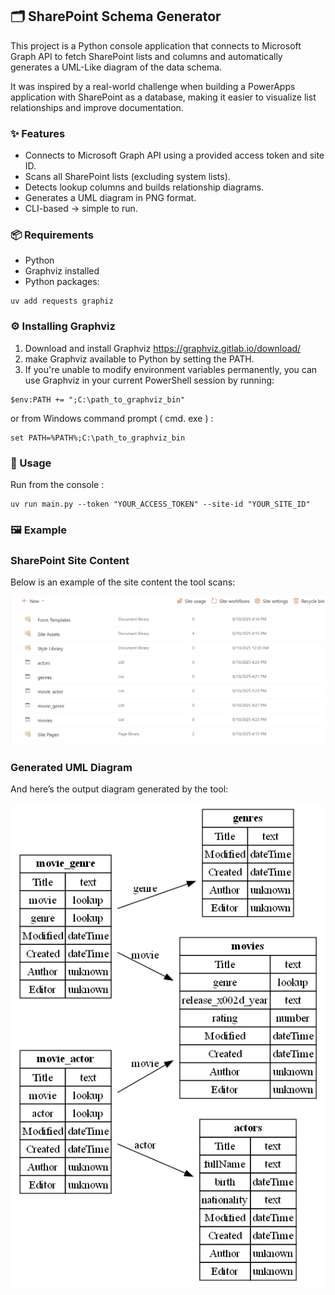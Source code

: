 ## 🗂️ SharePoint Schema Generator
This project is a Python console application that connects to Microsoft Graph API to fetch SharePoint lists and columns and automatically generates a UML-Like diagram of the data schema.

It was inspired by a real-world challenge when building a PowerApps application with SharePoint as a database, making it easier to visualize list relationships and improve documentation.

### ✨ Features
* Connects to Microsoft Graph API using a provided access token and site ID.
* Scans all SharePoint lists (excluding system lists).
* Detects lookup columns and builds relationship diagrams.
* Generates a UML diagram in PNG format.
* CLI-based → simple to run.

### 📦 Requirements
* Python 
* Graphviz installed
* Python packages: 

```
uv add requests graphiz 
```
### ⚙️ Installing Graphviz
1. Download and install Graphviz https://graphviz.gitlab.io/download/
2. make Graphviz available to Python by setting the PATH.
3. If you're unable to modify environment variables permanently, you can use Graphviz in your current PowerShell session by running:
```
$env:PATH += ";C:\path_to_graphviz_bin"
```
or from Windows command prompt ( cmd. exe ) : 
```
set PATH=%PATH%;C:\path_to_graphviz_bin
```

### 🚀 Usage
Run from the console : 

```
uv run main.py --token "YOUR_ACCESS_TOKEN" --site-id "YOUR_SITE_ID" 
```
### 🖼️ Example

### SharePoint Site Content
Below is an example of the site content the tool scans:

![SharePoint Site Content](example/site_content.PNG)

### Generated UML Diagram
And here’s the output diagram generated by the tool:

![Generated UML Diagram](example/output_uml_graph.png)
